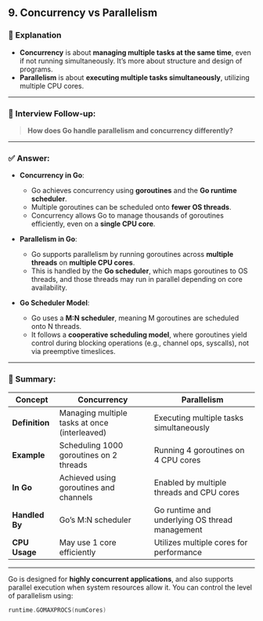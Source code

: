 ## 9. Concurrency vs Parallelism

### 📘 Explanation

- **Concurrency** is about **managing multiple tasks at the same time**, even if not running simultaneously. It’s more about structure and design of programs.
- **Parallelism** is about **executing multiple tasks simultaneously**, utilizing multiple CPU cores.

---

### 💬 Interview Follow-up:  
> **How does Go handle parallelism and concurrency differently?**

---

### ✅ Answer:

- **Concurrency in Go**:
  - Go achieves concurrency using **goroutines** and the **Go runtime scheduler**.
  - Multiple goroutines can be scheduled onto **fewer OS threads**.
  - Concurrency allows Go to manage thousands of goroutines efficiently, even on a **single CPU core**.

- **Parallelism in Go**:
  - Go supports parallelism by running goroutines across **multiple threads** on **multiple CPU cores**.
  - This is handled by the **Go scheduler**, which maps goroutines to OS threads, and those threads may run in parallel depending on core availability.

- **Go Scheduler Model**:
  - Go uses a **M:N scheduler**, meaning M goroutines are scheduled onto N threads.
  - It follows a **cooperative scheduling model**, where goroutines yield control during blocking operations (e.g., channel ops, syscalls), not via preemptive timeslices.

---

### 🧠 Summary:

| Concept       | Concurrency                                      | Parallelism                                     |
|---------------|--------------------------------------------------|--------------------------------------------------|
| **Definition**| Managing multiple tasks at once (interleaved)    | Executing multiple tasks simultaneously          |
| **Example**   | Scheduling 1000 goroutines on 2 threads           | Running 4 goroutines on 4 CPU cores              |
| **In Go**     | Achieved using goroutines and channels            | Enabled by multiple threads and CPU cores        |
| **Handled By**| Go’s M:N scheduler                                | Go runtime and underlying OS thread management   |
| **CPU Usage** | May use 1 core efficiently                       | Utilizes multiple cores for performance          |

---

Go is designed for **highly concurrent applications**, and also supports parallel execution when system resources allow it. You can control the level of parallelism using:

```go
runtime.GOMAXPROCS(numCores)
